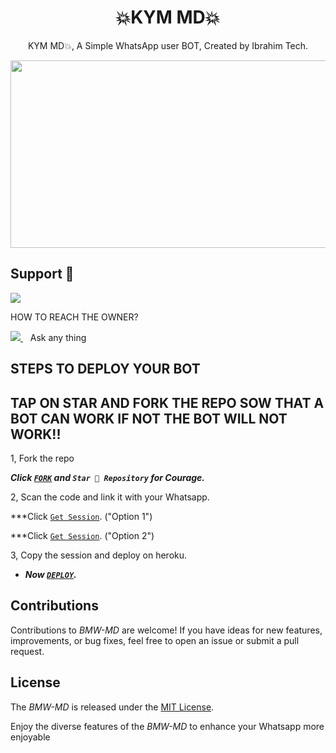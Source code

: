 <h1 align="center"> 💥KYM MD💥 </h1>
<p align="center"> KYM MD💥, A Simple WhatsApp user BOT, Created by Ibrahim Tech.
</p>



<img src="https://telegra.ph/file/681add9c9f8f489f8d2bd.jpg" width="700" height="300"/>

## Support 🧧

<a href="https://chat.whatsapp.com/JE3gJsV15ly9ViU6lgw0GD">
  <img src="https://img.shields.io/badge/Support_Group-0a0a0a?style=for-the-badge&logo=whatsapp&logoColor=white">
</a>

HOW TO REACH THE OWNER? 
 
   
   <a href="https://wa.me/qr/NKM24JLT7TXMM1">
    <img src="https://img.shields.io/badge/WhatsApp-25D366?style=for-the-badge&logo=whatsapp&logoColor=white" />
  </a>&nbsp;&nbsp;
   <a

## Ask any thing


## STEPS TO DEPLOY YOUR BOT

## TAP ON STAR AND FORK THE REPO SOW THAT A BOT CAN WORK IF NOT THE BOT WILL NOT WORK!!

1, Fork the repo

   ***Click [`FORK`](https://github.com/kym254-cyrpto/) and `Star 👑 Repository` for Courage.***
  


2, Scan the code and link it with your Whatsapp.


  ***Click [`Get Session`](https://github.com/kym254-cyrpto/). ("Option 1")
  
  
  ***Click [`Get Session`](https://github.com/kym254-cyrpto/). ("Option 2")


   
3, Copy the session and deploy on heroku.  

   
 - ***Now [`DEPLOY`](https://dashboard.heroku.com/new?template=https://github.com/ibrahimaitech/IBRAHIM-AI-10.10).***


## Contributions

Contributions to *BMW-MD* are welcome! If you have ideas for new features, improvements, or bug fixes, feel free to open an issue or submit a pull request.

## License

The *BMW-MD* is released under the [MIT License](https://opensource.org/licenses/MIT).

Enjoy the diverse features of the *BMW-MD*  to enhance your Whatsapp more enjoyable


